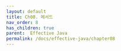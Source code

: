 ```yaml
---
layout: default
title: Ch08. 메서드
nav_order: 8
has_children: true
parent:  Effective Java
permalink: /docs/effective-java/chapter08
---
```


